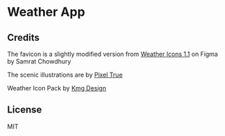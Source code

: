 # Weather App

## Credits

The favicon is a slightly modified version from [Weather Icons 1.1](https://www.figma.com/community/file/989070144782895608) on Figma by Samrat Chowdhury

The scenic illustrations are by [Pixel True](https://www.pixeltrue.com/scenic-illustrations)

Weather Icon Pack by [Kmg Design](https://www.iconfinder.com/iconsets/weather-blue-filled-line)

## License

MIT
